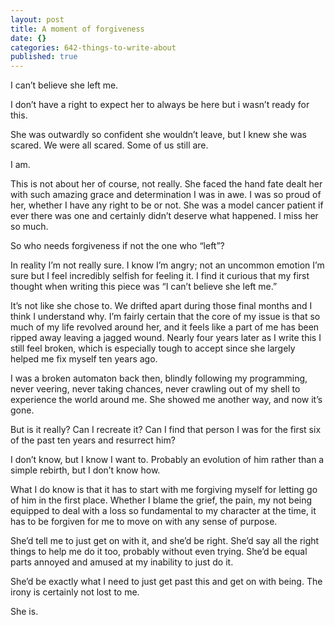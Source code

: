 ```yaml
---
layout: post
title: A moment of forgiveness
date: {}
categories: 642-things-to-write-about
published: true
---
```

I can’t believe she left me.

I don’t have a right to expect her to always be here but i wasn’t ready for this.

She was outwardly so confident she wouldn’t leave, but I knew she was scared. We were all scared. Some of us still are.

I am.

This is not about her of course, not really. She faced the hand fate dealt her with such amazing grace and determination I was in awe. I was so proud of her, whether I have any right to be or not. She was a model cancer patient if ever there was one and certainly didn’t deserve what happened. I miss her so much.

So who needs forgiveness if not the one who “left”?

In reality I’m not really sure. I know I’m angry; not an uncommon emotion I’m sure but I feel incredibly selfish for feeling it. I find it curious that my first thought when writing this piece was “I can’t believe she left me.”

It’s not like she chose to. We drifted apart during those final months and I think I understand why. I’m fairly certain that the core of my issue is that so much of my life revolved around her, and it feels like a part of me has been ripped away leaving a jagged wound. Nearly four years later as I write this I still feel broken, which is especially tough to accept since she largely helped me fix myself ten years ago.

I was a broken automaton back then, blindly following my programming, never veering, never taking chances, never crawling out of my shell to experience the world around me. She showed me another way, and now it’s gone.

But is it really? Can I recreate it? Can I find that person I was for the first six of the past ten years and resurrect him?

I don’t know, but I know I want to. Probably an evolution of him rather than a simple rebirth, but I don’t know how.

What I do know is that it has to start with me forgiving myself for letting go of him in the first place. Whether I blame the grief, the pain, my not being equipped to deal with a loss so fundamental to my character at the time, it has to be forgiven for me to move on with any sense of purpose.

She’d tell me to just get on with it, and she’d be right. She’d say all the right things to help me do it too, probably without even trying. She’d be equal parts annoyed and amused at my inability to just do it.

She’d be exactly what I need to just get past this and get on with being. The irony is certainly not lost to me.

She is.